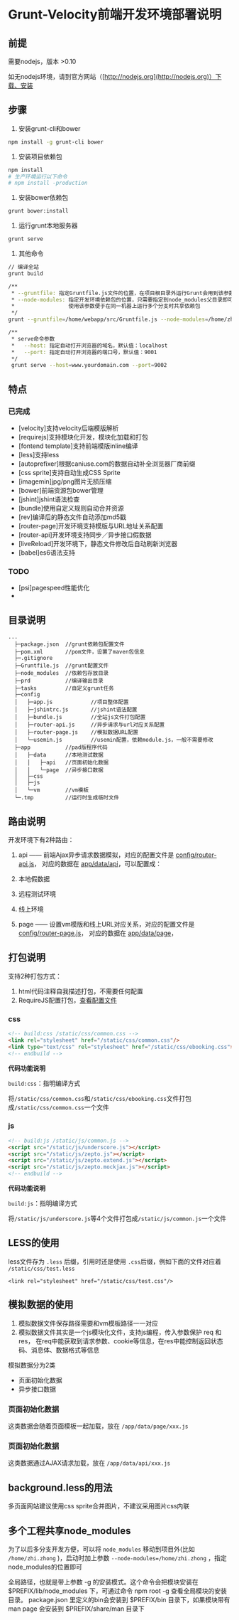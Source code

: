 # Grunt-Velocity前端开发环境部署说明


## 前提

需要nodejs，版本 >0.10

如无nodejs环境，请到官方网站（[http://nodejs.org](http://nodejs.org)）下载、安装

## 步骤

1. 安装grunt-cli和bower
```sh
npm install -g grunt-cli bower
```

1. 安装项目依赖包
```sh
npm install
# 生产环境运行以下命令
# npm install -production
```

1. 安装bower依赖包
```sh
grunt bower:install
```

1. 运行grunt本地服务器
```sh
grunt serve
```

1. 其他命令

```sh
// 编译全站
grunt build

/**
 * --gruntfile: 指定Gruntfile.js文件的位置，在项目根目录外运行Grunt会用到该参数
 * --node-modules: 指定开发环境依赖包的位置，只需要指定到node_modules父目录即可
 *				   使用该参数便于在同一机器上运行多个分支时共享依赖包
 */
grunt --gruntfile=/home/webapp/src/Gruntfile.js --node-modules=/home/zhi.zhong

/**
 * serve命令参数
 *   --host: 指定自动打开浏览器的域名，默认值：localhost
 *   --port: 指定自动打开浏览器的端口号，默认值：9001
 */
 grunt serve --host=www.yourdomain.com --port=9002
```
## 特点

### 已完成
* [velocity]支持velocity后端模版解析
* [requirejs]支持模块化开发，模块化加载和打包
* [fontend template]支持前端模版inline编译
* [less]支持less
* [autoprefixer]根据caniuse.com的数据自动补全浏览器厂商前缀
* [css sprite]支持自动生成CSS Sprite
* [imagemin]jpg/png图片无损压缩
* [bower]前端资源包bower管理
* [jshint]jshint语法检查
* [bundle]使用自定义规则自动合并资源
* [rev]编译后的静态文件自动添加md5戳
* [router-page]开发环境支持模版与URL地址关系配置
* [router-api]开发环境支持同步／异步接口假数据
* [liveReload]开发环境下，静态文件修改后自动刷新浏览器
* [babel]es6语法支持

### TODO
* [psi]pagespeed性能优化
*

## 目录说明
```
...
  ├─package.json  //grunt依赖包配置文件
  ├─pom.xml       //pom文件，设置了maven包信息
  ├─.gitignore
  ├─Gruntfile.js  //grunt配置文件
  ├─node_modules  //依赖包存放目录
  ├─prd           //编译输出目录
  ├─tasks         //自定义grunt任务
  ├─config  
  │   ├─app.js            //项目整体配置
  │   ├─jshintrc.js       //jshint语法配置
  │   ├─bundle.js         //全站js文件打包配置
  │   ├─router-api.js     //异步请求与url对应关系配置
  │   ├─router-page.js    //模拟数据URL配置
  │   └─usemin.js         //usemin配置，依赖module.js，一般不需要修改
  ├─app           //pad版程序代码
  │   ├─data      //本地测试数据
  │   │   ├─api   //页面初始化数据
  │   │   └─page  //异步接口数据
  │   ├─css
  │   ├─js
  │   └─vm        //vm模板
  └─.tmp          //运行时生成临时文件
```

## 路由说明
开发环境下有2种路由：

1. api —— 前端Ajax异步请求数据模拟，对应的配置文件是 [config/router-api.js](config/router-api.js)，
对应的数据在 [app/data/api](app/data/api)，可以配置成：
  1. 本地假数据
  2. 远程测试环境
  3. 线上环境

2. page —— 设置vm模版和线上URL对应关系，对应的配置文件是 [config/router-page.js](config/router-page.js)，
对应的数据在 [app/data/page](app/data/page)，

## 打包说明
支持2种打包方式：

1. html代码注释自我描述打包，不需要任何配置
2. RequireJS配置打包，[查看配置文件](config/chunks.js)

### css

```html
<!-- build:css /static/css/common.css -->
<link rel="stylesheet" href="/static/css/common.css"/>
<link type="text/css" rel="stylesheet" href="/static/css/ebooking.css">
<!-- endbuild -->
```

**代码功能说明**

`build:css`：指明编译方式

将`/static/css/common.css`和`/static/css/ebooking.css`文件打包成`/static/css/common.css`一个文件

### js

```html
<!-- build:js /static/js/common.js -->
<script src="/static/js/underscore.js"></script>
<script src="/static/js/zepto.js"></script>
<script src="/static/js/zepto.extend.js"></script>
<script src="/static/js/zepto.mockjax.js"></script>
<!-- endbuild -->
```

**代码功能说明**

`build:js`：指明编译方式

将`/static/js/underscore.js`等4个文件打包成`/static/js/common.js`一个文件

## LESS的使用
less文件存为 `.less` 后缀，引用时还是使用 `.css`后缀，例如下面的文件对应着 `/static/css/test.less`

	<link rel="stylesheet" href="/static/css/test.css"/>


## 模拟数据的使用

1. 模拟数据文件保存路径需要和vm模板路径一一对应
2. 模拟数据文件其实是一个js模块化文件，支持js编程，传入参数保护 req 和 res，
在req中能获取到请求参数、cookie等信息，在res中能控制返回状态码、消息体、数据格式等信息

模拟数据分为2类

- 页面初始化数据
- 异步接口数据

### 页面初始化数据
这类数据会随着页面模板一起加载，放在 `/app/data/page/xxx.js`

### 页面初始化数据
这类数据通过AJAX请求加载，放在 `/app/data/api/xxx.js`

## background.less的用法
多页面网站建议使用css sprite合并图片，不建议采用图片css内联

## 多个工程共享node_modules

为了以后多分支开发方便，可以将 `node_modules` 移动到项目外(比如 `/home/zhi.zhong` )，启动时加上参数 `--node-modules=/home/zhi.zhong` ，指定node\_modules的位置即可

全局路径，也就是带上参数 -g 的安装模式。这个命令会把模块安装在 $PREFIX/lib/node_modules 下，可通过命令 npm root -g 查看全局模块的安装目录。 package.json 里定义的bin会安装到 $PREFIX/bin 目录下，如果模块带有 man page 会安装到 $PREFIX/share/man 目录下
